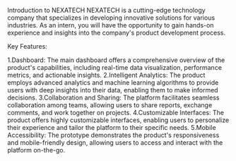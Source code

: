Introduction to NEXATECH
NEXATECH is a cutting-edge technology company that specializes in developing innovative solutions for various industries. As an intern, you will have the opportunity to gain hands-on experience and insights into the company's product development process.

Key Features:

1.Dashboard: The main dashboard offers a comprehensive overview of the product's capabilities, including real-time data visualization, performance metrics, and actionable insights.
2.Intelligent Analytics: The product employs advanced analytics and machine learning algorithms to provide users with deep insights into their data, enabling them to make informed decisions.
3.Collaboration and Sharing: The platform facilitates seamless collaboration among teams, allowing users to share reports, exchange comments, and work together on projects.
4.Customizable Interfaces: The product offers highly customizable interfaces, enabling users to personalize their experience and tailor the platform to their specific needs.
5.Mobile Accessibility: The prototype demonstrates the product's responsiveness and mobile-friendly design, allowing users to access and interact with the platform on-the-go.
